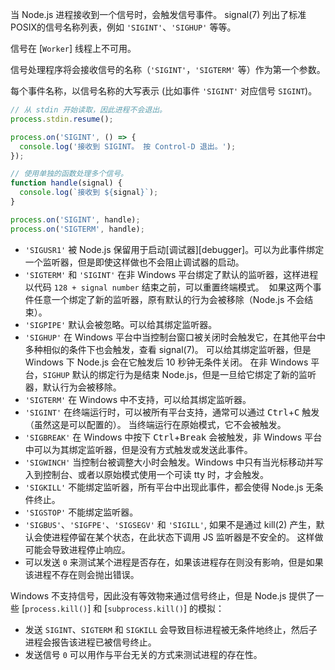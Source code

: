 
<!--type=event-->
<!--name=SIGINT, SIGHUP, etc.-->

当 Node.js 进程接收到一个信号时，会触发信号事件。 signal(7) 列出了标准POSIX的信号名称列表，例如 `'SIGINT'`、`'SIGHUP'` 等等。

信号在 [`Worker`] 线程上不可用。

信号处理程序将会接收信号的名称（`'SIGINT'`，`'SIGTERM'` 等）作为第一个参数。

每个事件名称，以信号名称的大写表示 (比如事件 `'SIGINT'` 对应信号 `SIGINT`)。

```js
// 从 stdin 开始读取，因此进程不会退出。
process.stdin.resume();

process.on('SIGINT', () => {
  console.log('接收到 SIGINT。 按 Control-D 退出。');
});

// 使用单独的函数处理多个信号。
function handle(signal) {
  console.log(`接收到 ${signal}`);
}

process.on('SIGINT', handle);
process.on('SIGTERM', handle);
```

* `'SIGUSR1'` 被 Node.js 保留用于启动[调试器][debugger]。可以为此事件绑定一个监听器，但是即使这样做也不会阻止调试器的启动。
* `'SIGTERM'` 和 `'SIGINT'` 在非 Windows 平台绑定了默认的监听器，这样进程以代码 `128 + signal number` 结束之前，可以重置终端模式。
  如果这两个事件任意一个绑定了新的监听器，原有默认的行为会被移除（Node.js 不会结束）。
* `'SIGPIPE'` 默认会被忽略。可以给其绑定监听器。
* `'SIGHUP'` 在 Windows 平台中当控制台窗口被关闭时会触发它，在其他平台中多种相似的条件下也会触发，查看 signal(7)。
  可以给其绑定监听器，但是 Windows 下 Node.js 会在它触发后 10 秒钟无条件关闭。
  在非 Windows 平台，`SIGHUP` 默认的绑定行为是结束 Node.js，但是一旦给它绑定了新的监听器，默认行为会被移除。
* `'SIGTERM'` 在 Windows 中不支持，可以给其绑定监听器。
* `'SIGINT'` 在终端运行时，可以被所有平台支持，通常可以通过 <kbd>Ctrl</kbd>+<kbd>C</kbd> 触发（虽然这是可以配置的）。
  当终端运行在原始模式，它不会被触发。
* `'SIGBREAK'` 在 Windows 中按下 <kbd>Ctrl</kbd>+<kbd>Break</kbd> 会被触发，非 Windows 平台中可以为其绑定监听器，但是没有方式触发或发送此事件。
* `'SIGWINCH'` 当控制台被调整大小时会触发。Windows 中只有当光标移动并写入到控制台、或者以原始模式使用一个可读 tty 时，才会触发。
* `'SIGKILL'` 不能绑定监听器，所有平台中出现此事件，都会使得 Node.js 无条件终止。
* `'SIGSTOP'` 不能绑定监听器。
* `'SIGBUS'`、`'SIGFPE'`、`'SIGSEGV'` 和 `'SIGILL'`, 如果不是通过 kill(2) 产生，默认会使进程停留在某个状态，在此状态下调用 JS 监听器是不安全的。
   这样做可能会导致进程停止响应。
* 可以发送 `0` 来测试某个进程是否存在，如果该进程存在则没有影响，但是如果该进程不存在则会抛出错误。

Windows 不支持信号，因此没有等效物来通过信号终止，但是 Node.js 提供了一些 [`process.kill()`] 和 [`subprocess.kill()`] 的模拟：


* 发送 `SIGINT`、`SIGTERM` 和 `SIGKILL` 会导致目标进程被无条件地终止，然后子进程会报告该进程已被信号终止。
* 发送信号 `0` 可以用作与平台无关的方式来测试进程的存在性。


